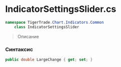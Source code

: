 
# IndicatorSettingsSlider.cs
```csharp
namespace TigerTrade.Chart.Indicators.Common  
    class IndicatorSettingsSlider
```

> Описание

### Синтаксис
```csharp
public double LargeChange { get; set; }
```

